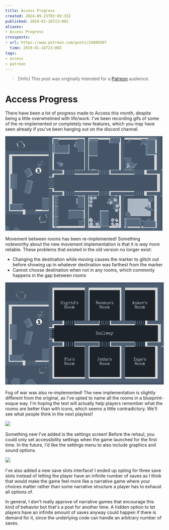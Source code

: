 ```yaml
---
title: Access Progress
created: 2024-09-25T03:03:33Z
published: 2019-01-16T23:00Z
aliases:
- Access Progress
crossposts:
- url: https://www.patreon.com/posts/24009107
  time: 2019-01-16T23:00Z
tags:
- access
- patreon
---
```


> [!info]
> This post was originally intended for a [Patreon](../tags/patreon.md) audience.

# Access Progress

There have been a lot of progress made to Access this month, despite being a little overwhelmed with life/work. I've been recording gifs of some of the re-implemented or completely new features, which you may have seen already if you've been hanging out on the discord channel.

![](201901162300-1.gif)

Movement between rooms has been re-implemented! Something noteworthy about the new movement implementation is that it is _way_ more reliable. These problems that existed in the old version no longer exist:

- Changing the destination while moving causes the marker to glitch out before showing up in whatever destination was farthest from the marker
- Cannot choose destination when not in any rooms, which commonly happens in the gap between rooms

![](201901162300-2.gif)

Fog of war was also re-implemented! The new implementation is slightly different from the original, as I've opted to name all the rooms in a blueprint-esque way. I'm hoping the text will actually help players remember what the rooms are better than with icons, which seems a little contradictory. We'll see what people think in the next playtest!

![](201901162300-3.gif)

Something new I've added is the settings screen! Before the rehaul, you could only set accessibility settings when the game launched for the first time. In the future, I'd like the settings menu to also include graphics and sound options.

![](201901162300-4.gif)

I've also added a new save slots interface! I ended up opting for three save slots instead of letting the player have an infinite number of saves as I think that would make the game feel more like a narrative game where your choices matter rather than some narrative structure a player has to exhaust all options of.

In general, I don't really approve of narrative games that encourage this kind of behavior but that's a post for another time. A hidden option to let players have an infinite amount of saves anyway could happen if there is demand for it, since the underlying code can handle an arbitrary number of saves.
